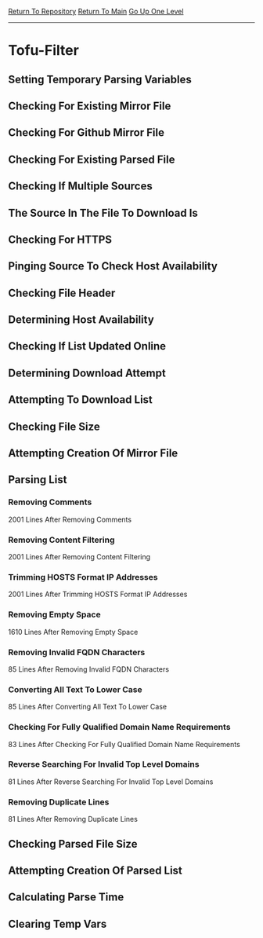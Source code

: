 [Return To Repository](https://github.com/deathbybandaid/piholeparser/)
[Return To Main](https://github.com/deathbybandaid/piholeparser/blob/master/RecentRunLogs/Mainlog.md)
[Go Up One Level](https://github.com/deathbybandaid/piholeparser/blob/master/RecentRunLogs/TopLevelScripts/30-Processing-Blacklists.md)
____________________________________
# Tofu-Filter
## Setting Temporary Parsing Variables
## Checking For Existing Mirror File
## Checking For Github Mirror File
## Checking For Existing Parsed File
## Checking If Multiple Sources
## The Source In The File To Download Is
## Checking For HTTPS
## Pinging Source To Check Host Availability
## Checking File Header
## Determining Host Availability
## Checking If List Updated Online
## Determining Download Attempt
## Attempting To Download List
## Checking File Size
## Attempting Creation Of Mirror File
## Parsing List
### Removing Comments
2001 Lines After Removing Comments
### Removing Content Filtering
2001 Lines After Removing Content Filtering
### Trimming HOSTS Format IP Addresses
2001 Lines After Trimming HOSTS Format IP Addresses
### Removing Empty Space
1610 Lines After Removing Empty Space
### Removing Invalid FQDN Characters
85 Lines After Removing Invalid FQDN Characters
### Converting All Text To Lower Case
85 Lines After Converting All Text To Lower Case
### Checking For Fully Qualified Domain Name Requirements
83 Lines After Checking For Fully Qualified Domain Name Requirements
### Reverse Searching For Invalid Top Level Domains
81 Lines After Reverse Searching For Invalid Top Level Domains
### Removing Duplicate Lines
81 Lines After Removing Duplicate Lines
## Checking Parsed File Size
## Attempting Creation Of Parsed List
## Calculating Parse Time
## Clearing Temp Vars
